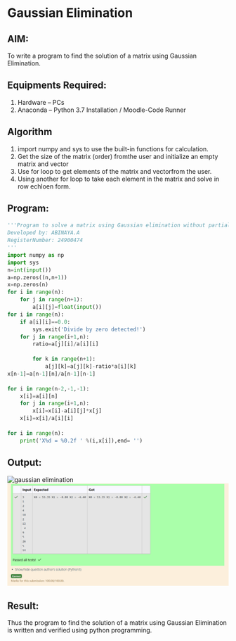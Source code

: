 # Gaussian Elimination

## AIM:
To write a program to find the solution of a matrix using Gaussian Elimination.

## Equipments Required:
1. Hardware – PCs
2. Anaconda – Python 3.7 Installation / Moodle-Code Runner

## Algorithm
 1. import numpy and sys to use the built-in functions for calculation.
 2. Get the size of the matrix (order) fromthe user and initialize an empty matrix and vector
 3. Use for loop to get elements of the matrix and vectorfrom the user.
 4. Using another for loop to take each element in the matrix and solve in row echloen form. 

## Program:
``` python
'''Program to solve a matrix using Gaussian elimination without partial pivoting.
Developed by: ABINAYA.A
RegisterNumber: 24900474
'''
import numpy as np
import sys
n=int(input())
a=np.zeros((n,n+1))
x=np.zeros(n)
for i in range(n):
    for j in range(n+1):
        a[i][j]=float(input())
for i in range(n):
    if a[i][i]==0.0:
        sys.exit('Divide by zero detected!')
    for j in range(i+1,n):
        ratio=a[j][i]/a[i][i]
        
        for k in range(n+1):
            a[j][k]=a[j][k]-ratio*a[i][k]
x[n-1]=a[n-1][n]/a[n-1][n-1]

for i in range(n-2,-1,-1):
    x[i]=a[i][n]
    for j in range(i+1,n):
        x[i]=x[i]-a[i][j]*x[j]
    x[i]=x[i]/a[i][i]

for i in range(n):
    print('X%d = %0.2f ' %(i,x[i]),end= '')

```

## Output:
![gaussian elimination]()![alt text](<exp 06.png>)


## Result:
Thus the program to find the solution of a matrix using Gaussian Elimination is written and verified using python programming.

